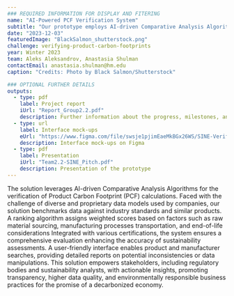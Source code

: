 ```yaml
---
### REQUIRED INFORMATION FOR DISPLAY AND FITERING
name: "AI-Powered PCF Verification System"
subtitle: "Our prototype employs AI-driven Comparative Analysis Algorithms to improve accuracy and credibility in product carbon footprint calculations for sustainability initiatives."
date: "2023-12-03"
featuredImage: "BlackSalmon_shutterstock.png"
challenge: verifying-product-carbon-footprints
year: Winter 2023
team: Aleks Aleksandrov, Anastasia Shulman
contactEmail: anastasia.shulman@hm.edu
caption: "Credits: Photo by Black Salmon/Shutterstock"

### OPTIONAL FURTHER DETAILS
outputs:
  - type: pdf
    label: Project report
    iUrl: "Report_Group2.2.pdf"
    description: Further information about the progress, milestones, and roadblocks.
  - type: url
    label: Interface mock-ups
    eUrl: "https://www.figma.com/file/swsje1pjimEaeMkBGx26WS/SINE-Verifying-Carbon-Footprints-Interface?type=design&node-id=0%3A1&mode=design&t=8GqZO8riLZSgZxqx-1"
    description: Interface mock-ups on Figma
  - type: pdf
    label: Presentation
    iUrl: "Team2.2-SINE_Pitch.pdf"
    description: Presentation of the prototype
---
```


The solution leverages AI-driven Comparative Analysis Algorithms for the verification of Product Carbon Footprint (PCF) calculations. Faced with the challenge of diverse and proprietary data models used by companies, our solution benchmarks data against industry standards and similar products. A ranking algorithm assigns weighted scores based on factors such as raw material sourcing, manufacturing processes transportation, and end-of-life considerations Integrated with various certifications, the system ensures a comprehensive evaluation enhancing the accuracy of sustainability assessments. A user-friendly interface enables product and manufacturer searches, providing detailed reports on potential inconsistencies or data manipulations. This solution empowers stakeholders, including regulatory bodies and sustainability analysts, with actionable insights, promoting transparency, higher data quality, and environmentally responsible business practices for the promise of a decarbonized economy.
